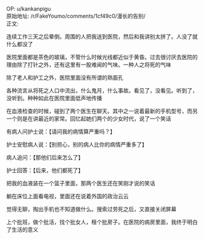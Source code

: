 
OP: u/kankanpigu  
原始地址: /r/FakeYoumo/comments/1cf49c0/漫长的告别/  
正文:  

连续工作三天之后晕倒。周围的人把我送到医院，然后和我讲别太拼了。人没了就什么都没了

医院里面都是茶色的玻璃，不管什么时候光线都近似于黄昏。过去很讨厌去医院的理由除了打针之外，还有这里有一股难闻的气味。一种人之将死的气味

除了老人和护工之外，医院里面没有所谓的熟面孔

各种流言从将死之人口中流出，什么鬼月，什么事故。看见了，没看见。听到了，没听到。种种如此在医院里面低声地传播

在血液检查的时候，碰到了两个医生在聊天。其中之一说着最新的手机型号，而另一个则是在讲最近的家常。回忆起她们两个的少女时代，说了一个笑话

有病人问护士说：【请问我的病情算严重吗？】

护士安慰病人说：【别担心，别的病人比你的病情严重多了】

病人追问：【那他们后来怎么了】

护士回答：【后来，他们都死了】

把我的血液装在一个篮子里面，那两个医生还在笑刚才说的笑话

躺在床位上面看电视，里面还在说着外国的政治云云

觉得无聊，掏出手机也不知道做什么。搜索过劳死之后，又直接关闭屏幕

上个批班，做个批活，找个批女人，租个批房子。在医院的病房里面，我终于明白了生活的意义
